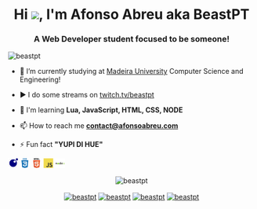<h1 align="center">Hi <img src="https://raw.githubusercontent.com/kaueMarques/kaueMarques/master/hi.gif" width="30px">, I'm Afonso Abreu aka BeastPT</h1>
<h3 align="center">A Web Developer student focused to be someone!</h3>
<p align="left"> <img src="https://komarev.com/ghpvc/?username=beastpt" alt="beastpt" /> </p>

- 🔭 I’m currently studying at [Madeira University](www.uma.pt) Computer Science and Engineering!

- ▶️ I do some streams on [twitch.tv/beastpt](www.twitch.tv/beastpt)

- 💬 I'm learning **Lua, JavaScript, HTML, CSS, NODE**

- 📫 How to reach me **contact@afonsoabreu.com**

- ⚡ Fun fact **"YUPI DI HUE"**

<p align="left">
<img src="https://raw.githubusercontent.com/devicons/devicon/master/icons/lua/lua-original.svg" alt="lua" width="20" height="20"/>
<img src="https://raw.githubusercontent.com/devicons/devicon/master/icons/css3/css3-plain-wordmark.svg" alt="css3"  width="20" height="20"/>
<img src="https://raw.githubusercontent.com/devicons/devicon/master/icons/html5/html5-original-wordmark.svg" alt="html5"  width="20" height="20"/>
<img src="https://raw.githubusercontent.com/devicons/devicon/master/icons/javascript/javascript-original.svg" alt="javascript" width="20" height="20"/>
<img src="https://raw.githubusercontent.com/devicons/devicon/master/icons/nodejs/nodejs-original-wordmark.svg" alt="nodejs" width="20" height="20"/>
</p><p align="center">
<img src="https://github-readme-stats.vercel.app/api?username=beastpt&show_icons=true" alt="beastpt"/> 
</p>

<p align="center">
<a href="https://twitter.com/V1_Beast_PT" target="blank"><img align="center" src="https://cdn.jsdelivr.net/npm/simple-icons@3.0.1/icons/twitter.svg" alt="beastpt" height="20" width="20" /></a>
<a href="https://www.linkedin.com/in/afonso-abreu-1902071b4/" target="blank"><img align="center" src="https://cdn.jsdelivr.net/npm/simple-icons@3.0.1/icons/linkedin.svg" alt="beastpt" height="20" width="20" /></a>
<a href="https://www.twitch.tv/beastpt" target="blank"><img align="center" src="https://cdn.jsdelivr.net/npm/simple-icons@3.0.1/icons/twitch.svg" alt="beastpt" height="20" width="20" /></a>
<a href="https://instagram.com/afonsobabreu" target="blank"><img align="center" src="https://cdn.jsdelivr.net/npm/simple-icons@3.0.1/icons/instagram.svg" alt="beastpt" height="20" width="20" /></a>
</p>
